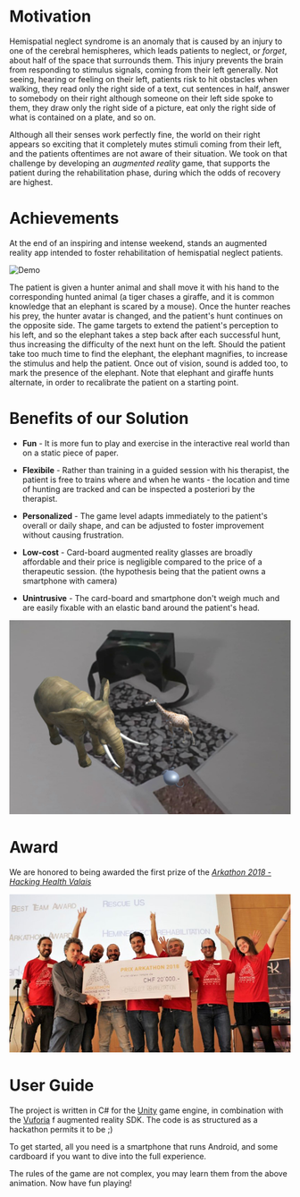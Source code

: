 # Motivation

Hemispatial neglect syndrome is an anomaly that is caused by an injury to one of the cerebral hemispheres, which leads patients
to neglect, or _forget_, about half of the space that surrounds them. This injury prevents the brain from responding to stimulus
signals, coming from their left generally. Not seeing, hearing or feeling on their left, patients risk to hit obstacles when walking,
they read only the right side of a text, cut sentences in half, answer to somebody on their right although someone on their left side 
spoke to them, they draw only the right side of a picture, eat only the right side of what is contained on a plate, and so on.

Although all their senses work perfectly fine, the world on their right appears so exciting that it completely mutes stimuli coming
from their left, and the patients oftentimes are not aware of their situation. We took on that challenge by developing an _augmented reality_
game, that supports the patient during the rehabilitation phase, during which the odds of recovery are highest.

# Achievements

At the end of an inspiring and intense weekend, stands an augmented reality app intended to foster rehabilitation of hemispatial neglect patients.

![Demo](https://github.com/ckauth/HACK_HemispatialNeglect/blob/master/Illustrations/demo.gif)

The patient is given a hunter animal and shall move it with his hand to the corresponding hunted animal (a tiger chases a giraffe,
and it is common knowledge that an elephant is scared by a mouse). Once the hunter reaches his prey, the hunter avatar is changed,
and the patient's hunt continues on the opposite side. The game targets to extend the patient's perception to his left, and so the
elephant takes a step back after each successful hunt, thus increasing the difficulty of the next hunt on the left. Should the patient take
too much time to find the elephant, the elephant magnifies, to increase the stimulus and help the patient. Once out of vision, sound is 
added too, to mark the presence of the elephant. Note that elephant and giraffe hunts alternate, in order to recalibrate the patient on a 
starting point.

# Benefits of our Solution

* **Fun** - It is more fun to play and exercise in the interactive real world than on a static piece of paper.

* **Flexibile** - Rather than training in a guided session with his therapist, the patient is free to
	trains where and when he wants - the location and time of hunting are tracked and can be inspected a posteriori by the therapist.
	
* **Personalized** - The game level adapts immediately to the patient's overall or daily shape, and can be adjusted to foster
	improvement without causing frustration.
	
* **Low-cost** - Card-board augmented reality glasses are broadly affordable and their price is negligible compared to the price
	of a therapeutic session. (the hypothesis being that the patient owns a smartphone with camera)
	
* **Unintrusive** - The card-board and smartphone don't weigh much and are easily fixable with an elastic band around the patient's head.

![Overview](https://github.com/ckauth/HACK_HemispatialNeglect/blob/master/Illustrations/overview.jpg)

# Award

We are honored to being awarded the first prize of the [_Arkathon 2018 - Hacking Health Valais_](http://hacking-health.org/valais/)

![Overview](https://github.com/ckauth/HACK_HemispatialNeglect/blob/master/Illustrations/ceremony.jpg)

# User Guide

The project is written in C# for the [Unity](https://unity3d.com/) game engine, in combination with the [Vuforia](https://www.vuforia.com/) f
augmented reality SDK. The code is as structured as a hackathon permits it to be ;)

To get started, all you need is a smartphone that runs Android, and some cardboard if you want to dive into the full experience.

The rules of the game are not complex, you may learn them from the above animation. Now have fun playing!


